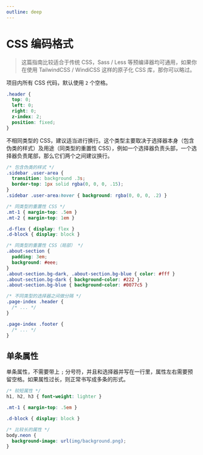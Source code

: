 ```yaml
---
outline: deep
---
```


# CSS 编码格式

> 这篇指南比较适合于传统 CSS，Sass / Less 等预编译器均可通用，如果你在使用 TailwindCSS / WindiCSS 这样的原子化 CSS 库，那你可以略过。

项目内所有 CSS 代码，默认使用 `2` 个空格。

```css
.header {
  top: 0;
  left: 0;
  right: 0;
  z-index: 2;
  position: fixed;
}
```

不相同类型的 CSS，建议适当进行换行。这个类型主要取决于选择器本身（包含伪类的样式）及用途（同类型的重置性 CSS），例如一个选择器负责头部，一个选择器负责尾部，那么它们两个之间建议换行。

```css
/* 包含伪类的样式 */
.sidebar .user-area {
  transition: background .3s;
  border-top: 1px solid rgba(0, 0, 0, .15);
}
.sidebar .user-area:hover { background: rgba(0, 0, 0, .2) }

/* 同类型的重置性 CSS */
.mt-1 { margin-top: .5em }
.mt-2 { margin-top: 1em }

.d-flex { display: flex }
.d-block { display: block }

/* 同类型的重置性 CSS（局部） */
.about-section {
  padding: 3em;
  background: #eee;
}
.about-section.bg-dark, .about-section.bg-blue { color: #fff }
.about-section.bg-dark { background-color: #222 }
.about-section.bg-blue { background-color: #0077c5 }

/* 不同类型的选择器之间做分隔 */
.page-index .header {
  /* ... */
}

.page-index .footer {
  /* ... */
}
```

## 单条属性

单条属性，不需要带上 `;` 分号符，并且和选择器并写在一行里，属性左右需要预留空格。如果属性过长，则正常书写成多条的形式。

```css
/* 较短属性 */
h1, h2, h3 { font-weight: lighter }

.mt-1 { margin-top: .5em }

.d-block { display: block }

/* 比较长的属性 */
body.neon {
  background-image: url(img/background.png);
}
```
